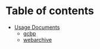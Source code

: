 # Table of contents

* [Usage Documents](README.md)
  * [gcbp](usage-documents/gcbp.md)
  * [webarchive](usage-documents/webarchive.md)
